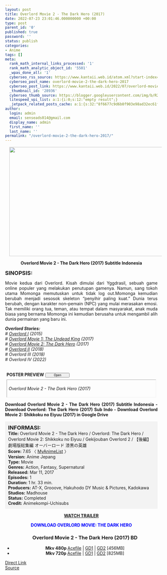 ```yaml
---
layout: post
title: Overlord Movie 2 - The Dark Hero (2017)
date: 2022-07-23 23:01:46.000000000 +00:00
type: post
parent_id: '0'
published: true
password: ''
status: publish
categories:
- Anime
tags: []
meta:
  rank_math_internal_links_processed: '1'
  rank_math_analytic_object_id: '5501'
  _wpas_done_all: '1'
  cyberseo_rss_source: https://www.kantaii.web.id/atom.xml?start-index=1&max-results=150
  cyberseo_post_name: overlord-movie-2-the-dark-hero-2017
  cyberseo_post_link: https://www.kantaii.web.id/2022/07/overlord-movie-2-the-dark-hero-2017.html
  _thumbnail_id: '28936'
  cyberseo_thumb_source: https://blogger.googleusercontent.com/img/b/R29vZ2xl/AVvXsEhvMGSdpNZ_91_Ss1kKn9V0ghoZjrvTDHQYvO4mbB4CH9vjT1baFQEqN86b3JEHSWZG1uOCl0k_aykoPOr43tBahKqGHwHB1Qsfv7J5ELa4Q43pIEB1OdLJEEfZK8Ec9JxOb834Mg5Ij080yajk4QaKqiSd_78mnmunhrn02ck91NjFLHUxkI68ImE3/w640-h360/Overlord%20Movie%202%20-%20The%20Dark%20Hero.jpg
  litespeed_vpi_list: a:1:{i:0;s:12:"empty result";}
  _jetpack_related_posts_cache: a:1:{s:32:"8f6677c9d6b0f903e98ad32ec61f8deb";a:2:{s:7:"expires";i:1663257729;s:7:"payload";a:3:{i:0;a:1:{s:2:"id";i:28939;}i:1;a:1:{s:2:"id";i:28941;}i:2;a:1:{s:2:"id";i:28933;}}}}
author:
  login: admin
  email: senseads014@gmail.com
  display_name: admin
  first_name: ''
  last_name: ''
permalink: "/overlord-movie-2-the-dark-hero-2017/"
---
```

<div class="separator" style="clear: both; text-align: center;"><a href="https://blogger.googleusercontent.com/img/b/R29vZ2xl/AVvXsEhvMGSdpNZ_91_Ss1kKn9V0ghoZjrvTDHQYvO4mbB4CH9vjT1baFQEqN86b3JEHSWZG1uOCl0k_aykoPOr43tBahKqGHwHB1Qsfv7J5ELa4Q43pIEB1OdLJEEfZK8Ec9JxOb834Mg5Ij080yajk4QaKqiSd_78mnmunhrn02ck91NjFLHUxkI68ImE3/s1280/Overlord%20Movie%202%20-%20The%20Dark%20Hero.jpg" style="margin-left: 1em; margin-right: 1em;"><img border="0" data-original-height="720" data-original-width="1280" height="360" src="{{ site.baseurl }}/assets/2022/07/Overlord%20Movie%202%20-%20The%20Dark%20Hero.jpg" width="640" /></a></div>
<p>
<div style="text-align: center;"><b>Overlord Movie 2 - The Dark Hero (2017) Subtitle Indonesia</b></div>
<p><b><span style="font-size: large;">SINOPSIS:</span></b>
<div style="text-align: justify;">Movie kedua dari Overlord. Kisah dimulai dari Yggdrasil, sebuah game online populer yang melakukan penutupan gamenya. Namun, sang tokoh utama Momonga memutuskan untuk tidak log out.Momonga kemudian berubah menjadi sesosok skeleton “penyihir paling kuat.” Dunia terus berubah, dengan karakter non–pemain (NPC) yang mulai merasakan emosi. Tak memiliki orang tua, teman, atau tempat dalam masyarakat, anak muda biasa yang bernama Momonga ini kemudian berusaha untuk mengambil alih dunia permainan yang baru ini.</p>
<p><i><b>Overlord Stories:</b> </i><br /><i># <a href="https://www.kantaii.web.id/2022/07/overlord-i-batch.html" target="_blank" rel="noopener">Overlord I</a> (2015) </i><br /><i># <a href="https://www.kantaii.web.id/2022/07/overlord-movie-1-the-undead-king-2017.html" target="_blank" rel="noopener">Overlord Movie 1: The Undead King</a> (2017)</i><br /><i># <a href="https://www.kantaii.web.id/2022/07/overlord-movie-2-the-dark-hero-2017.html" target="_blank" rel="noopener">Overlord Movie 2: The Dark Hero</a> (2017)</i><br /> <i># <a href="https://www.kantaii.web.id/2022/07/overlord-ii-batch.html" target="_blank" rel="noopener">Overlord II</a> (2018)</i><br /><i># Overlord III (2018)</i><br /><i># Overlord IV (2022)</i></p>
<p> <a name="more"></a>
<div>
<div style="margin: 5px;">
<div class="smallfont" style="margin-bottom: 2px;"><span style="font-weight: bold;"><br />POSTER PREVIEW</span><input onclick="if (this.parentNode.parentNode.getElementsByTagName('div')[1].getElementsByTagName('div')[0].style.display != '') { this.parentNode.parentNode.getElementsByTagName('div')[1].getElementsByTagName('div')[0].style.display = ''; this.innerText = ''; this.value = ' Close..'; } else { this.parentNode.parentNode.getElementsByTagName('div')[1].getElementsByTagName('div')[0].style.display = 'none'; this.innerText = ''; this.value = ' Clik Here'; }" style="font-size: 10px; margin: 5px; padding: 0px; width: 80px;" type="button" value="Open" /></div>
<div class="alt2" style="border: 1px inset; margin: 0px; padding: 6px;">
<div style="display: none;">
<div class="separator" style="clear: both; text-align: center;"><a href="https://blogger.googleusercontent.com/img/b/R29vZ2xl/AVvXsEgUkrE7Y54CIWohYuBsvFCC0E3Z6WcsUH7KGWbkIHC3MAA4l9-iknT2uO_wtljHwEtplV3iWuI2N31jsBxoqpBaXZMitZZwO0yFx3eppr9nE0iOcRzsRwfK7tZ33B7n05-hwchvMvA-dZwU-_6iS3N9g6eMOlQEJZBDSZGEE2EGs_VwXu1oN9u-gwDM/s1037/Overlord%20Movie%202%20-%20The%20Dark%20Hero%20d.jpg" style="margin-left: 1em; margin-right: 1em;"><img border="0" data-original-height="1037" data-original-width="831" height="640" src="{{ site.baseurl }}/assets/2022/07/Overlord%20Movie%202%20-%20The%20Dark%20Hero%20d.jpg" width="512" /></a></div>
<p>
<div class="separator" style="clear: both; text-align: center;"><a href="https://blogger.googleusercontent.com/img/b/R29vZ2xl/AVvXsEgPtCVCaVoV8DbSENaSajqEMV1Ii4RJU0l8Cyp0O1JurPvWrPuLrmTxalJWf9P9vzuIIYlay1XIHEmntEoNBQsfCelzsS9BNFqq0IuEhZcNCBtGGYMld0Sgz5EzVhhQRScq_SWLTY1OdarJlRJy0MzTFw_xV1RwLzHl9wWzHCHWMHWf8206Hxs9Y6zJ/s700/Overlord%20Movie%202%20-%20The%20Dark%20Hero%20c.jpg" style="margin-left: 1em; margin-right: 1em;"><img border="0" data-original-height="478" data-original-width="700" height="438" src="{{ site.baseurl }}/assets/2022/07/Overlord%20Movie%202%20-%20The%20Dark%20Hero%20c.jpg" width="640" /></a></div>
<p>
<div class="separator" style="clear: both; text-align: center;"><a href="https://blogger.googleusercontent.com/img/b/R29vZ2xl/AVvXsEjN2Drv5qGQrd-Am3tTnOOxaJ-WGMFDqUjKkOBvtdFYOQ8ovFO5SfH83TOHyycvTVmomyok_O63RhnlGBNbnkhBrq6Z25wUE_lCFh2NpCXqiy0DN9p01DxBvpjLMi0TsPFO5NuT5orOudag2239X8AueS4tRzNOo4DNcPlnuKKDJT_Iyhwzy2HYpUC6/s736/Overlord%20Movie%202%20-%20The%20Dark%20Hero%20b.jpg" style="margin-left: 1em; margin-right: 1em;"><img border="0" data-original-height="414" data-original-width="736" height="360" src="{{ site.baseurl }}/assets/2022/07/Overlord%20Movie%202%20-%20The%20Dark%20Hero%20b.jpg" width="640" /></a></div>
<p>
<div class="separator" style="clear: both; text-align: center;"><a href="https://blogger.googleusercontent.com/img/b/R29vZ2xl/AVvXsEgqfdQ_z1oj01-LlIHHTXs-z3D2Q4mw1pwxYEdhT54o7wSbaCuZ_7Oo0OeEtCevqAp0ekPJjD1O-7MdnTczzj9W4Yff5-6Crg3NAwaJpb-AZhnV3ji5knR3O94sNxU9pFYWLHit0QPE7TN3Rzxp3NFTdcOg-FoYnG3JnC65D9p72KoVCkSmYoK8QPEj/s1697/Overlord%20Movie%202%20-%20The%20Dark%20Hero%20a.jpg" style="margin-left: 1em; margin-right: 1em;"><img border="0" data-original-height="1697" data-original-width="1200" height="640" src="{{ site.baseurl }}/assets/2022/07/Overlord%20Movie%202%20-%20The%20Dark%20Hero%20a.jpg" width="452" /></a></div>
</div>
<p><em>Overlord Movie 2 - The Dark Hero (2017)</em></div>
</div>
</div>
<p><b>Download Overlord Movie 2 - The Dark Hero (2017) Subtitle Indonesia - Download Overlord: The Dark Hero (2017) Sub Indo - Download Overlord Movie 2: Shikkoku no Eiyuu (2017) in Google Drive</b></div>
<p>
<div style="background-color: #f3f3f3; padding: 10px; text-align: left;"><b><span style="font-size: large;">INFORMASI:</span></b><br /><b>Title:</b> Overlord Movie 2 - The Dark Hero / Overlord: The Dark Hero / Overlord Movie 2: Shikkoku no Eiyuu / Gekijouban Overlord 2 / 【後編】劇場版総集編 オーバーロード 漆黒の英雄<br /><b>Score:</b> 7.65 〈 <a href="https://myanimelist.net/anime/34428/Overlord_Movie_2__Shikkoku_no_Eiyuu" target="_blank" rel="noopener">MyAnimeList</a> 〉<br /><b>Version:</b> Anime Jepang<br /><b>Type:</b> Movie<br /><b>Genres:</b> Action, Fantasy, Supernatural<br /><b>Released:</b> Mar 11, 2017<br /><b>Episodes:</b> 1<br /><b>Duration:</b> 1 hr. 33 min.<br /><b>Producers:</b> AT-X, Grooove, Hakuhodo DY Music &amp; Pictures, Kadokawa<br /><b>Studios:</b> Madhouse<br /><b>Status:</b> Completed<br /><b>Credit:</b> Animekompi-Uchisubs</div>
<p>
<div style="text-align: center;"><b><a href="https://youtu.be/OLkLFVqRKV8" target="_blank" rel="noopener">WATCH TRAILER</a></b></div>
<p>
<div style="text-align: center;"><b><span style="color: blue;">DOWNLOAD OVERLORD MOVIE: THE DARK HERO</span></b></div>
<div class="dl">
<ul />
<h3 style="text-align: center;">Overlord Movie 2 - The Dark Hero (2017) BD</h3>
<li style="text-align: center;"><b>Mkv 480p </b><a href="https://semawur.com/UHGY" target="_blank" rel="noopener">Acefile</a> | <a href="https://semawur.com/zhtuMvYIb7" target="_blank" rel="noopener">GD1</a> | <a href="https://semawur.com/RZPpb2UdaMEw" target="_blank" rel="noopener">GD2</a> [456MB]</li>
<li style="text-align: center;"><b>Mkv 720p </b><a href="https://semawur.com/ruZ7Fv" target="_blank" rel="noopener">Acefile</a> | <a href="https://semawur.com/3qmS" target="_blank" rel="noopener">GD1</a> | <a href="https://semawur.com/iWSaIF447Ird" target="_blank" rel="noopener">GD2</a> [825MB]</li>
</div>
<link rel="stylesheet" href="https://cdnjs.cloudflare.com/ajax/libs/font-awesome/4.7.0/css/font-awesome.min.css" />
<div class="divbtn"> <a href="https://handymansurrender.com/fihup8buzv?key=94550f7ce39444073321dde3b8782f97" class="btn"><i class="fa fa-download"></i> Direct Link</a> <br /><a href="https://www.kantaii.web.id/2022/07/overlord-movie-2-the-dark-hero-2017.html">Source</a> </div>
